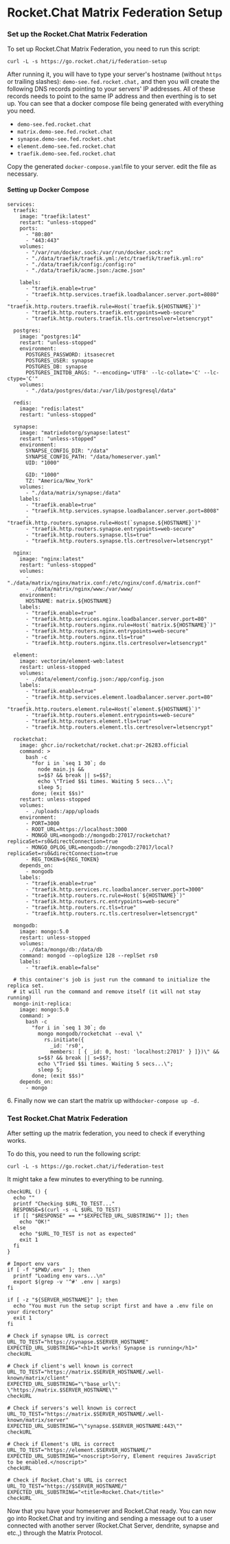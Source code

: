 # Rocket.Chat Matrix Federation Setup

### Set up the Rocket.Chat Matrix Federation <a href="#install-rocketchat-and-dendrite" id="install-rocketchat-and-dendrite"></a>

To set up Rocket.Chat Matrix Federation, you need to run this script:

```
curl -L -s https://go.rocket.chat/i/federation-setup
```

After running it, you will have to type your server's hostname (without `https` or trailing slashes): `demo-see.fed.rocket.chat,` and then you will create the following DNS records pointing to your servers' IP addresses. All of these records needs to point to the same IP address and then everthing is to set up.  You can see that a docker compose file being generated with everything you need.

* `demo-see.fed.rocket.chat`
* `matrix.demo-see.fed.rocket.chat`
* `synapse.demo-see.fed.rocket.chat`
* `element.demo-see.fed.rocket.chat`
* `traefik.demo-see.fed.rocket.chat`

Copy the generated `docker-compose.yaml`file to your server. edit the file as necessary.

#### Setting up Docker Compose

```
services:
  traefik:
    image: "traefik:latest"
    restart: "unless-stopped"
    ports:
      - "80:80"
      - "443:443"
    volumes:
      - "/var/run/docker.sock:/var/run/docker.sock:ro"
      - "./data/traefik/traefik.yml:/etc/traefik/traefik.yml:ro"
      - "./data/traefik/config:/config:ro"
      - "./data/traefik/acme.json:/acme.json"
      
    labels:
      - "traefik.enable=true"
      - "traefik.http.services.traefik.loadbalancer.server.port=8080"
      - "traefik.http.routers.traefik.rule=Host(`traefik.${HOSTNAME}`)"
      - "traefik.http.routers.traefik.entrypoints=web-secure"
      - "traefik.http.routers.traefik.tls.certresolver=letsencrypt"
  
  postgres:
    image: "postgres:14"
    restart: "unless-stopped"
    environment:
      POSTGRES_PASSWORD: itsasecret
      POSTGRES_USER: synapse
      POSTGRES_DB: synapse
      POSTGRES_INITDB_ARGS: "--encoding='UTF8' --lc-collate='C' --lc-ctype='C'"
    volumes:
      - "./data/postgres/data:/var/lib/postgresql/data"

  redis:
    image: "redis:latest"
    restart: "unless-stopped"

  synapse:
    image: "matrixdotorg/synapse:latest"
    restart: "unless-stopped"
    environment:
      SYNAPSE_CONFIG_DIR: "/data"
      SYNAPSE_CONFIG_PATH: "/data/homeserver.yaml"
      UID: "1000"
    
      GID: "1000"
      TZ: "America/New_York"
    volumes:
      - "./data/matrix/synapse:/data"
    labels:
      - "traefik.enable=true"
      - "traefik.http.services.synapse.loadbalancer.server.port=8008"
      - "traefik.http.routers.synapse.rule=Host(`synapse.${HOSTNAME}`)"
      - "traefik.http.routers.synapse.entrypoints=web-secure"
      - "traefik.http.routers.synapse.tls=true"
      - "traefik.http.routers.synapse.tls.certresolver=letsencrypt"

  nginx:
    image: "nginx:latest"
    restart: "unless-stopped"
    volumes:
      - "./data/matrix/nginx/matrix.conf:/etc/nginx/conf.d/matrix.conf"
      - ./data/matrix/nginx/www:/var/www/
    environment:
      HOSTNAME: matrix.${HOSTNAME}
    labels:
      - "traefik.enable=true"
      - "traefik.http.services.nginx.loadbalancer.server.port=80"
      - "traefik.http.routers.nginx.rule=Host(`matrix.${HOSTNAME}`)"
      - "traefik.http.routers.nginx.entrypoints=web-secure"
      - "traefik.http.routers.nginx.tls=true"
      - "traefik.http.routers.nginx.tls.certresolver=letsencrypt"

  element:
    image: vectorim/element-web:latest
    restart: unless-stopped
    volumes:
      - ./data/element/config.json:/app/config.json
    labels:
      - "traefik.enable=true"
      - "traefik.http.services.element.loadbalancer.server.port=80"
      - "traefik.http.routers.element.rule=Host(`element.${HOSTNAME}`)"
      - "traefik.http.routers.element.entrypoints=web-secure"
      - "traefik.http.routers.element.tls=true"
      - "traefik.http.routers.element.tls.certresolver=letsencrypt"

  rocketchat:
    image: ghcr.io/rocketchat/rocket.chat:pr-26283.official
    command: >
      bash -c
        "for i in `seq 1 30`; do
          node main.js &&
          s=$$? && break || s=$$?;
          echo \"Tried $$i times. Waiting 5 secs...\";
          sleep 5;
        done; (exit $$s)"
    restart: unless-stopped
    volumes:
      - ./uploads:/app/uploads
    environment:
      - PORT=3000
      - ROOT_URL=https://localhost:3000
      - MONGO_URL=mongodb://mongodb:27017/rocketchat?replicaSet=rs0&directConnection=true
      - MONGO_OPLOG_URL=mongodb://mongodb:27017/local?replicaSet=rs0&directConnection=true
      - REG_TOKEN=${REG_TOKEN}
    depends_on:
      - mongodb
    labels:
      - "traefik.enable=true"
      - "traefik.http.services.rc.loadbalancer.server.port=3000"
      - "traefik.http.routers.rc.rule=Host(`${HOSTNAME}`)"
      - "traefik.http.routers.rc.entrypoints=web-secure"
      - "traefik.http.routers.rc.tls=true"
      - "traefik.http.routers.rc.tls.certresolver=letsencrypt"

  mongodb:
    image: mongo:5.0
    restart: unless-stopped
    volumes:
     - ./data/mongo/db:/data/db
    command: mongod --oplogSize 128 --replSet rs0
    labels:
      - "traefik.enable=false"

  # this container's job is just run the command to initialize the replica set.
  # it will run the command and remove itself (it will not stay running)
  mongo-init-replica:
    image: mongo:5.0
    command: >
      bash -c
        "for i in `seq 1 30`; do
          mongo mongodb/rocketchat --eval \"
            rs.initiate({
              _id: 'rs0',
              members: [ { _id: 0, host: 'localhost:27017' } ]})\" &&
          s=$$? && break || s=$$?;
          echo \"Tried $$i times. Waiting 5 secs...\";
          sleep 5;
        done; (exit $$s)"
    depends_on:
      - mongo
```

6\. Finally now we can start the matrix up with`docker-compose up -d.`

### Test Rocket.Chat Matrix Federation

After setting up the matrix federation, you need to check if everything works.

To do this, you need to run the following script:

```
curl -L -s https://go.rocket.chat/i/federation-test
```

It might take a few minutes to everything to be running.

```
checkURL () {
  echo ""
  printf "Checking $URL_TO_TEST..."
  RESPONSE=$(curl -s -L $URL_TO_TEST)
  if [[ "$RESPONSE" == *"$EXPECTED_URL_SUBSTRING"* ]]; then
    echo "OK!"
  else
    echo "$URL_TO_TEST is not as expected"
    exit 1
  fi
}

# Import env vars
if [ -f "$PWD/.env" ]; then
  printf "Loading env vars...\n"
  export $(grep -v '^#' .env | xargs)
fi

if [ -z "${SERVER_HOSTNAME}" ]; then
  echo "You must run the setup script first and have a .env file on your directory"
  exit 1
fi

# Check if synapse URL is correct
URL_TO_TEST="https://synapse.$SERVER_HOSTNAME"
EXPECTED_URL_SUBSTRING="<h1>It works! Synapse is running</h1>"
checkURL

# Check if client's well known is correct
URL_TO_TEST="https://matrix.$SERVER_HOSTNAME/.well-known/matrix/client"
EXPECTED_URL_SUBSTRING="\"base_url\": \"https://matrix.$SERVER_HOSTNAME\""
checkURL

# Check if servers's well known is correct
URL_TO_TEST="https://matrix.$SERVER_HOSTNAME/.well-known/matrix/server"
EXPECTED_URL_SUBSTRING="\"synapse.$SERVER_HOSTNAME:443\""
checkURL

# Check if Element's URL is correct
URL_TO_TEST="https://element.$SERVER_HOSTNAME/"
EXPECTED_URL_SUBSTRING="<noscript>Sorry, Element requires JavaScript to be enabled.</noscript>"
checkURL

# Check if Rocket.Chat's URL is correct
URL_TO_TEST="https://$SERVER_HOSTNAME/"
EXPECTED_URL_SUBSTRING="<title>Rocket.Chat</title>"
checkURL
```

Now that you have your homeserver and Rocket.Chat ready. You can now go into Rocket.Chat and try inviting and sending a message out to a user connected with another server (Rocket.Chat Server, dendrite, synapse and etc.,) through the Matrix Protocol.
